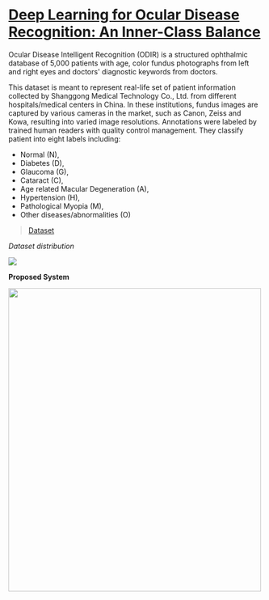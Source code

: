 # [Deep Learning for Ocular Disease Recognition: An Inner-Class Balance](https://www.hindawi.com/journals/cin/2022/5007111/)

Ocular Disease Intelligent Recognition (ODIR) is a structured ophthalmic database of 5,000 patients with age, color fundus photographs from left and right eyes and doctors' diagnostic keywords from doctors.

This dataset is meant to represent real-life set of patient information collected by Shanggong Medical Technology Co., Ltd. from different hospitals/medical centers in China. In these institutions, fundus images are captured by various cameras in the market, such as Canon, Zeiss and Kowa, resulting into varied image resolutions.
Annotations were labeled by trained human readers with quality control management. They classify patient into eight labels including:
- Normal (N),
- Diabetes (D),
- Glaucoma (G),
- Cataract (C),
- Age related Macular Degeneration (A),
- Hypertension (H),
- Pathological Myopia (M),
- Other diseases/abnormalities (O)


> [Dataset](https://www.kaggle.com/andrewmvd/ocular-disease-recognition-odir5k)

*Dataset distribution*

<img src= "https://github.com/Shakib-IO/Oculus-DR/blob/main/figure/Figure%2002.png">

**Proposed System**

<img src = "https://github.com/Shakib-IO/Oculus-DR/blob/main/figure/Figure%2001.jpg" width="500" height="600">
